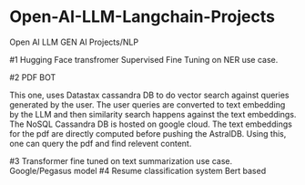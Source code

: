 # Open-AI-LLM-Langchain-Projects
Open AI LLM GEN AI Projects/NLP


#1 Hugging Face transfromer Supervised Fine Tuning on NER use case.


#2 PDF BOT

This one, uses Datastax cassandra DB to do vector search against queries generated by the user. The user queries are converted to text embedding by the LLM and then similarity search happens against the text embeddings.
The NoSQL Cassandra DB is hosted on google cloud. The text embeddings for the pdf are directly computed before pushing the AstralDB. Using this, one can query the pdf and find relevent content.

#3 Transformer fine tuned on text summarization use case. Google/Pegasus model
#4 Resume classification system Bert based
